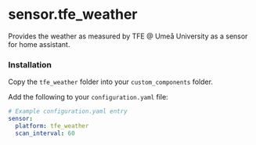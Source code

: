 # sensor.tfe_weather
Provides the weather as measured by TFE @ Umeå University as a sensor for home assistant.

### Installation
Copy the `tfe_weather` folder into your `custom_components` folder.

Add the following to your `configuration.yaml` file:

```yaml
# Example configuration.yaml entry
sensor:
  platform: tfe_weather
  scan_interval: 60
```
